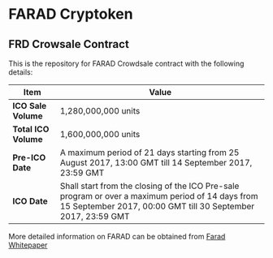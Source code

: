 # FARAD Cryptoken

## FRD Crowsale Contract

This is the repository for FARAD Crowdsale contract with the following details:

| Item | Value |
|------|-------|
| **ICO Sale Volume** | 1,280,000,000 units |
| **Total ICO Volume** | 1,600,000,000 units |
| **Pre-ICO Date** | A maximum period of 21 days starting from 25 August 2017, 13:00 GMT till 14 September 2017, 23:59 GMT |
| **ICO Date** | Shall start from the closing of the ICO Pre-sale program or over a maximum period of 14 days from 15 September 2017, 00:00 GMT till 30 September 2017, 23:59 GMT |

More detailed information on FARAD can be obtained from [Farad Whitepaper](https://github.com/VirtueFintech/FARADWhitepaper/blob/master/FRD%20WP.pdf)
